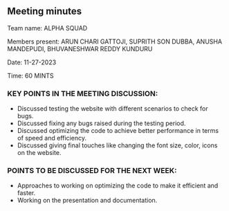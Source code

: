 ## Meeting minutes

Team name: ALPHA SQUAD

Members present: ARUN CHARI GATTOJI, SUPRITH SON DUBBA, ANUSHA MANDEPUDI, BHUVANESHWAR REDDY KUNDURU

Date: 11-27-2023

Time: 60 MINTS

### KEY POINTS IN THE MEETING DISCUSSION:

-	Discussed testing the website with different scenarios to check for bugs.
-	Discussed fixing any bugs raised during the testing period.
-	Discussed optimizing the code to achieve better performance in terms of speed 	and efficiency.
-	Discussed giving final touches like changing the font size, color, icons 		on the website.

 
### POINTS TO BE DISCUSSED FOR THE NEXT WEEK: 

-	Approaches to working on optimizing the code to make it efficient and faster.
-	Working on the presentation and documentation.
